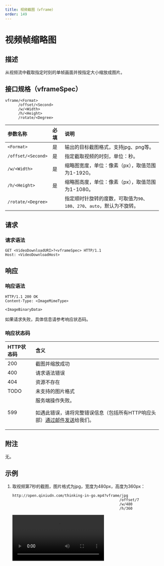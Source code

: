 ```yaml
---
title: 视频截图（vframe）
order: 149
---
```


<a id="video-thumbnail"></a>
# 视频帧缩略图

<a id="description"></a>
## 描述

从视频流中截取指定时刻的单帧画面并按指定大小缩放成图片。  

<a id="specification"></a>
## 接口规格（vframeSpec）  

```
vframe/<Format>
      /offset/<Second>
      /w/<Width>
      /h/<Height>
      /rotate/<Degree>
```

参数名称           | 必填 | 说明
:----------------- | :--- | :------------------------------------------------------------------
`<Format>`         | 是   | 输出的目标截图格式，支持jpg、png等。
`/offset/<Second>` | 是   | 指定截取视频的时刻，单位：秒。
`/w/<Width>`       | 是   | 缩略图宽度，单位：像素（px），取值范围为1-1920。
`/h/<Height>`      | 是   | 缩略图高度，单位：像素（px），取值范围为1-1080。
<a id="rotate"></a>`/rotate/<Degree>` |      | 指定顺时针旋转的度数，可取值为`90`、`180`、`270`、`auto`，默认为不旋转。

<a id="request"></a>
## 请求

<a id="request-syntax"></a>
### 请求语法

```
GET <VideoDownloadURI>?<vframeSpec> HTTP/1.1
Host: <VideoDownloadHost>
```

<a id="response"></a>
## 响应

<a id="response-syntax"></a>
### 响应语法

```
HTTP/1.1 200 OK
Content-Type: <ImageMimeType>

<ImageBinaryData>
```

如果请求失败，具体信息请参考响应状态码。

<a id="response-code"></a>
### 响应状态码

HTTP状态码 | 含义
:--------- | :--------------------------
200        | 截图并缩放成功
400	       | 请求语法错误
404        | 资源不存在
TODO       | 未支持的图片格式
599	       | 服务端操作失败。<p>如遇此错误，请将完整错误信息（包括所有HTTP响应头部）[通过邮件发送][sendBugReportHref]给我们。

<a id="remarks"></a>
## 附注

无。

<a id="samples"></a>
## 示例

1. 取视频第7秒的截图，图片格式为jpg，宽度为480px，高度为360px：

	```
    http://open.qiniudn.com/thinking-in-go.mp4?vframe/jpg
                                                     /offset/7
                                                     /w/480
                                                     /h/360
	```

	![Go——基于连接与组合的语言](http://open.qiniudn.com/thinking-in-go.mp4?vframe/jpg/offset/7/w/480/h/360)

[thumbnailHref]:                ../../list/thumbnail.html                       "缩略图文档列表"
[sendBugReportHref]:            mailto:support@qiniu.com?subject=599错误日志    "发送错误报告"
